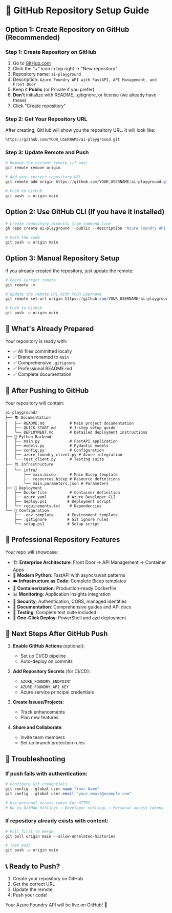 # 🚀 GitHub Repository Setup Guide

## Option 1: Create Repository on GitHub (Recommended)

### Step 1: Create Repository on GitHub
1. Go to [GitHub.com](https://github.com)
2. Click the "+" icon in top right → "New repository"
3. Repository name: `ai-playground`
4. Description: `Azure Foundry API with FastAPI, API Management, and Front Door`
5. Keep it **Public** (or Private if you prefer)
6. **Don't** initialize with README, .gitignore, or license (we already have these)
7. Click "Create repository"

### Step 2: Get Your Repository URL
After creating, GitHub will show you the repository URL. It will look like:
```
https://github.com/YOUR_USERNAME/ai-playground.git
```

### Step 3: Update Remote and Push
```powershell
# Remove the current remote (if any)
git remote remove origin

# Add your correct repository URL
git remote add origin https://github.com/YOUR_USERNAME/ai-playground.git

# Push to GitHub
git push -u origin main
```

## Option 2: Use GitHub CLI (If you have it installed)

```powershell
# Create repository directly from command line
gh repo create ai-playground --public --description "Azure Foundry API with FastAPI, API Management, and Front Door"

# Push the code
git push -u origin main
```

## Option 3: Manual Repository Setup

If you already created the repository, just update the remote:

```powershell
# Check current remote
git remote -v

# Update the remote URL with YOUR username
git remote set-url origin https://github.com/YOUR_USERNAME/ai-playground.git

# Push to GitHub
git push -u origin main
```

## 📝 What's Already Prepared

Your repository is ready with:
- ✅ All files committed locally
- ✅ Branch renamed to `main`
- ✅ Comprehensive `.gitignore`
- ✅ Professional README.md
- ✅ Complete documentation

## 🎯 After Pushing to GitHub

Your repository will contain:

```
ai-playground/
├── 📚 Documentation
│   ├── README.md           # Main project documentation
│   ├── QUICK_START.md      # 3-step setup guide
│   └── DEPLOYMENT.md       # Detailed deployment instructions
├── 🐍 Python Backend
│   ├── main.py             # FastAPI application
│   ├── models.py           # Pydantic models
│   ├── config.py           # Configuration
│   ├── azure_foundry_client.py # Azure integration
│   └── test_client.py      # Testing suite
├── 🏗️ Infrastructure
│   └── infra/
│       ├── main.bicep      # Main Bicep template
│       ├── resources.bicep # Resource definitions
│       └── main.parameters.json # Parameters
├── 🐳 Deployment
│   ├── Dockerfile          # Container definition
│   ├── azure.yaml         # Azure Developer CLI
│   ├── deploy.ps1         # Deployment script
│   └── requirements.txt    # Dependencies
└── 🔧 Configuration
    ├── .env.template      # Environment template
    ├── .gitignore         # Git ignore rules
    └── setup.ps1          # Setup script
```

## 🌟 Professional Repository Features

Your repo will showcase:
- 🏗️ **Enterprise Architecture**: Front Door → API Management → Container Apps
- 🐍 **Modern Python**: FastAPI with async/await patterns
- ☁️ **Infrastructure as Code**: Complete Bicep templates
- 🐳 **Containerization**: Production-ready Dockerfile
- 📊 **Monitoring**: Application Insights integration
- 🔐 **Security**: Authentication, CORS, managed identities
- 📖 **Documentation**: Comprehensive guides and API docs
- 🧪 **Testing**: Complete test suite included
- 🚀 **One-Click Deploy**: PowerShell and azd deployment

## 🎯 Next Steps After GitHub Push

1. **Enable GitHub Actions** (optional):
   - Set up CI/CD pipeline
   - Auto-deploy on commits

2. **Add Repository Secrets** (for CI/CD):
   - `AZURE_FOUNDRY_ENDPOINT`
   - `AZURE_FOUNDRY_API_KEY`
   - Azure service principal credentials

3. **Create Issues/Projects**:
   - Track enhancements
   - Plan new features

4. **Share and Collaborate**:
   - Invite team members
   - Set up branch protection rules

## 🔧 Troubleshooting

### If push fails with authentication:
```powershell
# Configure Git credentials
git config --global user.name "Your Name"
git config --global user.email "your.email@example.com"

# Use personal access token for HTTPS
# Go to GitHub Settings → Developer settings → Personal access tokens
```

### If repository already exists with content:
```powershell
# Pull first to merge
git pull origin main --allow-unrelated-histories

# Then push
git push -u origin main
```

## 📞 Ready to Push?

1. Create your repository on GitHub
2. Get the correct URL
3. Update the remote
4. Push your code!

Your Azure Foundry API will be live on GitHub! 🎉
